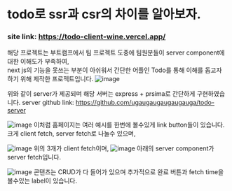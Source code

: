# todo로 ssr과 csr의 차이를 알아보자.

### site link: https://todo-client-wine.vercel.app/

해당 프로젝트는 부트캠프에서 팀 프로젝트 도중에 팀원분들이 server component에 대한 이해도가 부족하여,   
next js의 기능을 못쓰는 부분이 아쉬워서 간단한 어플인 Todo를 통해 이해를 돕고자 하기 위해 제작한 프로젝트입니다.
![image](https://github.com/user-attachments/assets/a3944855-d449-4355-9c78-d48de69d278a)

위와 같이 server가 제공되며 해당 서버는 express + prsima로 간단하게 구현하였습니다.
server github link: https://github.com/ugaugaugaugaugauga/todo-server   

![image](https://github.com/user-attachments/assets/0a6b68db-7a5c-48ee-b02a-e4a24661cec9)
이처럼 홈페이지는 여러 예시를 한번에 볼수있게 link button들이 있습니다.  
크게 client fetch, server fetch로 나눌수 있으며,   

![image](https://github.com/user-attachments/assets/26da1603-d55d-4929-a4a8-5af08e7d10a3)
위의 3개가 client fetch이며,
![image](https://github.com/user-attachments/assets/69bef593-794a-4579-a9ba-8452d3a24a47)
아래의 server component가 server fetch입니다.

![image](https://github.com/user-attachments/assets/c0da8803-9e10-43e9-b9d2-07040c2204b3)
콘탠츠는 CRUD가 다 들어가 있으며 추가적으로 완료 버튼과 fetch time을 볼수있는 label이 있습니다.
